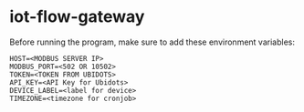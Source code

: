 # iot-flow-gateway

Before running the program, make sure to add these environment variables:

```
HOST=<MODBUS SERVER IP>
MODBUS_PORT=<502 OR 10502>
TOKEN=<TOKEN FROM UBIDOTS>
API_KEY=<API Key for Ubidots>
DEVICE_LABEL=<label for device>
TIMEZONE=<timezone for cronjob>
```

